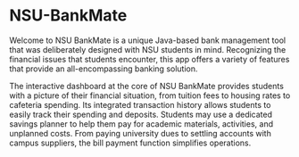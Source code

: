 # NSU-BankMate

Welcome to NSU BankMate is a unique Java-based bank management tool that was deliberately designed with NSU students in mind. Recognizing the financial issues that students encounter, this app offers a variety of features that provide an all-encompassing banking solution.

The interactive dashboard at the core of NSU BankMate provides students with a picture of their financial situation, from tuition fees to housing rates to cafeteria spending. 
Its integrated transaction history allows students to easily track their spending and deposits. Students may use a dedicated savings planner to help them pay for academic materials, activities, and unplanned costs. 
From paying university dues to settling accounts with campus suppliers, the bill payment function simplifies operations.
